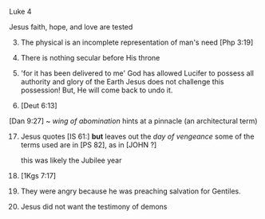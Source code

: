 Luke 4


Jesus faith, hope, and love are tested


3) The physical is an incomplete representation of man's need [Php 3:19]

4) There is nothing secular before His throne


6) 'for it has been delivered to me'
	God has allowed Lucifer to possess all authority and glory of the Earth
	Jesus does not challenge this possession!  But, He will come back to undo it.


12) [Deut 6:13]


[Dan 9:27] ~ _wing of abomination_ hints at a pinnacle (an architectural term)


17) Jesus quotes [IS 61:] **but** leaves out the _day of vengeance_
	some of the terms used are in [PS 82], as in [JOHN ?]

	this was likely the Jubilee year


25) [1Kgs 7:17]


28) They were angry because he was preaching salvation for Gentiles.


41) Jesus did not want the testimony of demons

